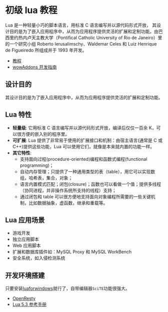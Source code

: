 # 初级 lua 教程

Lua 是一种轻量小巧的脚本语言，用标准 C 语言编写并以源代码形式开放， 其设计目的是为了嵌入应用程序中，从而为应用程序提供灵活的扩展和定制功能。由巴西里约热内卢天主教大学（Pontifical Catholic University of Rio de Janeiro）里的一个研究小组 Roberto Ierusalimschy、Waldemar Celes 和 Luiz Henrique de Figueiredo 所组成并于 1993 年开发。

- [教程](primer.md)
- [wowAddons 开发指南](wowAddons.md)

## 设计目的

其设计目的是为了嵌入应用程序中，从而为应用程序提供灵活的扩展和定制功能。

## Lua 特性

- **轻量级**: 它用标准 C 语言编写并以源代码形式开放，编译后仅仅一百余 K，可以很方便的嵌入别的程序里。
- **可扩展**: Lua 提供了非常易于使用的扩展接口和机制：由宿主语言(通常是 C 或 C++)提供这些功能，Lua 可以使用它们，就像是本来就内置的功能一样。
- **其它特性**:
  - 支持面向过程(procedure-oriented)编程和函数式编程(functional programming)；
  - 自动内存管理；只提供了一种通用类型的表（table），用它可以实现数组，哈希表，集合，对象；
  - 语言内置模式匹配；闭包(closure)；函数也可以看做一个值；提供多线程（协同进程，并非操作系统所支持的线程）支持；
  - 通过闭包和 table 可以很方便地支持面向对象编程所需要的一些关键机制，比如数据抽象，虚函数，继承和重载等。

## Lua 应用场景

- 游戏开发
- 独立应用脚本
- Web 应用脚本
- 扩展和数据库插件如：MySQL Proxy 和 MySQL WorkBench
- 安全系统，如入侵检测系统

## 开发环境搭建

只要安装[luaforwindows](https://github.com/rjpcomputing/luaforwindows/releases)就行了，自带编辑器`SciTE`功能很强大。

- [OpenResty](http://openresty.org/cn/)
- [Lua 5.3 参考手册](http://www.w3cschool.cc/manual/lua53doc/contents.html)
